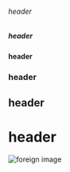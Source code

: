 ###### header
##### header
#### header
### header
## header
# header

![foreign image](0.69i59l2j69i60j69i59j69i60l2.1414j0j7&client=tablet-android-prestigio&sourceid=chrome-mobile&ie=UTF-8#imgrc=imsyna4i1ZfCQM)
